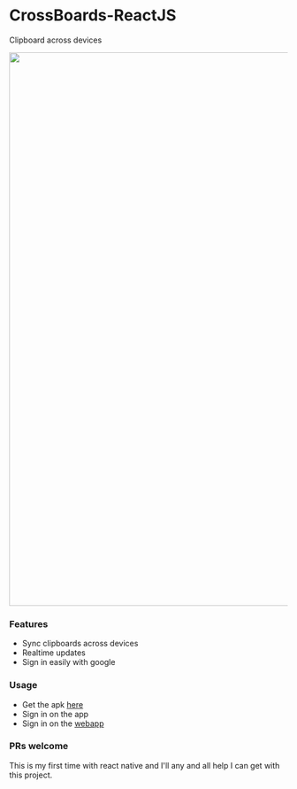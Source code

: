 # CrossBoards-ReactJS

Clipboard across devices

<img src="https://i.ibb.co/n8gMY4S/Screenshot-2021-07-30-222021.png" width="1000">

### Features 

- Sync clipboards across devices 
- Realtime updates 
- Sign in easily with google

### Usage 
- Get the apk [here](https://github.com/knmn2000/crossBoards/releases/tag/v1.0.0)
- Sign in on the app
- Sign in on the [webapp](https://crossboards.netlify.app/)

### PRs welcome 

This is my first time with react native and I'll any and all help I can get with this project.
